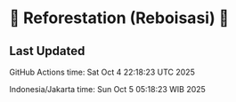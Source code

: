 
# 🌳 Reforestation (Reboisasi) 🌲

## Last Updated

GitHub Actions time: Sat Oct  4 22:18:23 UTC 2025

Indonesia/Jakarta time: Sun Oct  5 05:18:23 WIB 2025
